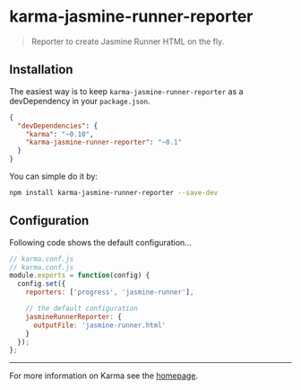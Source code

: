 # karma-jasmine-runner-reporter

> Reporter to create Jasmine Runner HTML on the fly. 

## Installation

The easiest way is to keep `karma-jasmine-runner-reporter` as a devDependency in your `package.json`.
```json
{
  "devDependencies": {
    "karma": "~0.10",
    "karma-jasmine-runner-reporter": "~0.1"
  }
}
```

You can simple do it by:
```bash
npm install karma-jasmine-runner-reporter --save-dev
```

## Configuration
Following code shows the default configuration...
```js
// karma.conf.js
// karma.conf.js
module.exports = function(config) {
  config.set({
    reporters: ['progress', 'jasmine-runner'],

    // the default configuration
    jasmineRunnerReporter: {
      outputFile: 'jasmine-runner.html'
    }
  });
};
```

----

For more information on Karma see the [homepage].


[homepage]: http://karma-runner.github.com